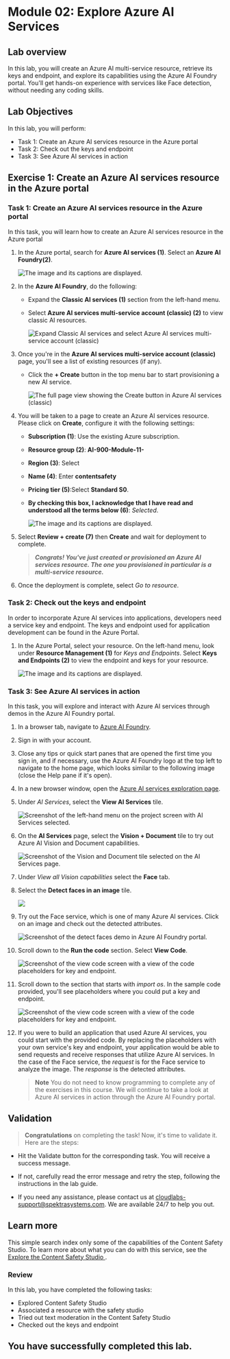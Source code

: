 # Module 02: Explore Azure AI Services

## Lab overview

In this lab, you will create an Azure AI multi-service resource, retrieve its keys and endpoint, and explore its capabilities using the Azure AI Foundry portal. You'll get hands-on experience with services like Face detection, without needing any coding skills.

## Lab Objectives

In this lab, you will perform:

- Task 1: Create an Azure AI services resource in the Azure portal
- Task 2: Check out the keys and endpoint
- Task 3: See Azure AI services in action

## Exercise 1: Create an Azure AI services resource in the Azure portal

### Task 1: Create an Azure AI services resource in the Azure portal

In this task, you will learn how to create an Azure AI services resource in the Azure portal

1. In the Azure portal, search for **Azure AI services (1)**. Select an **Azure AI Foundry(2)**.

    ![The image and its captions are displayed.](./media/upd-1.png)

1. In the **Azure AI Foundry**, do the following:

    - Expand the **Classic AI services (1)** section from the left-hand menu.  
    - Select **Azure AI services multi-service account (classic) (2)** to view classic AI resources.

        ![Expand Classic AI services and select Azure AI services multi-service account (classic)](./media/upd-2.png)
 
1. Once you're in the **Azure AI services multi-service account (classic)** page, you'll see a list of existing resources (if any).

    - Click the **+ Create** button in the top menu bar to start provisioning a new AI service.

        ![The full page view showing the Create button in Azure AI services (classic)](./media/upd-3.1.png)
1. You will be taken to a page to create an Azure AI services resource. Please click on **Create**, configure it with the following settings:
   
    - **Subscription (1)**: Use the existing Azure subscription.
    - **Resource group (2)**: **AI-900-Module-11-<inject key="DeploymentID" enableCopy="false" />**
    - **Region (3)**: Select **<inject key="location" enableCopy="false"/>**
    - **Name (4)**: Enter **contentsafety<inject key="DeploymentID" enableCopy="false"/>**
    - **Pricing tier (5)**:Select **Standard S0**.
    - **By checking this box, I acknowledge that I have read and understood all the terms below (6)**: *Selected*.

      ![The image and its captions are displayed.](./media/ch-10.png)

1. Select **Review + create (7)** then **Create** and wait for deployment to complete.

   >***Congrats! You've just created or provisioned an Azure AI services resource. The one you provisioned in particular is a multi-service resource.***

1. Once the deployment is complete, select *Go to resource*. 

### Task 2: Check out the keys and endpoint

In order to incorporate Azure AI services into applications, developers need a service key and endpoint. The keys and endpoint used for application development can be found in the Azure Portal. 

1. In the Azure Portal, select your resource. On the left-hand menu, look under **Resource Management (1)** for *Keys and Endpoints*. Select **Keys and Endpoints (2)** to view the endpoint and keys for your resource. 

   ![The image and its captions are displayed.](./media/ch-9.png)
  
### Task 3: See Azure AI services in action

In this task, you will explore and interact with Azure AI services through demos in the Azure AI Foundry portal.

1. In a browser tab, navigate to [Azure AI Foundry](https://ai.azure.com?azure-portal=true).

1. Sign in with your account.

1. Close any tips or quick start panes that are opened the first time you sign in, and if necessary, use the Azure AI Foundry logo at the top left to navigate to the home page, which looks similar to the following image (close the Help pane if it's open).

1. In a new browser window, open the [Azure AI services exploration page](https://ai.azure.com/explore/aiservices).

1. Under *AI Services*, select the **View AI Services** tile.
 
    ![Screenshot of the left-hand menu on the project screen with AI Services selected.](./media/view-ai-foundry-outside-project.png)  

1. On the **AI Services** page, select the **Vision + Document** tile to try out Azure AI Vision and Document capabilities.

    ![Screenshot of the Vision and Document tile selected on the AI Services page.](./media/upd-3.2.png)

1. Under *View all Vision capabilities* select the **Face** tab. 

1. Select the **Detect faces in an image** tile. 

   ![](./media/face.png)

1. Try out the Face service, which is one of many Azure AI services. Click on an image and check out the detected attributes. 

    ![Screenshot of the detect faces demo in Azure AI Foundry portal.](./media/detect-faces-demo.png)

1. Scroll down to the **Run the code** section. Select **View Code**. 

    ![Screenshot of the view code screen with a view of the code placeholders for key and endpoint.](./media/view-code-example.png) 

1. Scroll down to the section that starts with *import os*. In the sample code provided, you'll see placeholders where you could put a key and endpoint.

   ![Screenshot of the view code screen with a view of the code placeholders for key and endpoint.](./media/view-code-example1.png)

1. If you were to build an application that used Azure AI services, you could start with the provided code. By replacing the placeholders with your own service's key and endpoint, your application would be able to send requests and receive responses that utilize Azure AI services. In the case of the Face service, the *request* is for the Face service to analyze the image. The *response* is the detected attributes. 

    >**Note**
    >You do not need to know programming to complete any of the exercises in this course. We will continue to take a look at Azure AI services in action through the Azure AI Foundry portal.  

## Validation

> **Congratulations** on completing the task! Now, it's time to validate it. Here are the steps:
 
- Hit the Validate button for the corresponding task. You will receive a success message. 
- If not, carefully read the error message and retry the step, following the instructions in the lab guide.
- If you need any assistance, please contact us at cloudlabs-support@spektrasystems.com. We are available 24/7 to help you out.

  <validation step="5371378e-8511-44ed-9037-3a000338132f" />

## Learn more

This simple search index only some of the capabilities of the Content Safety Studio. To learn more about what you can do with this service, see the [ Explore the Content Safety Studio ](https://learn.microsoft.com/en-us/azure/ai-services/content-safety/overview).

### Review
In this lab, you have completed the following tasks:
- Explored Content Safety Studio
- Associated a resource with the safety studio
- Tried out text moderation in the Content Safety Studio
- Checked out the keys and endpoint

## You have successfully completed this lab.
